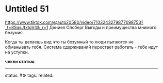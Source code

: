 # Untitled 51
https://www.tiktok.com/@auto20580/video/7103243279877098753?_t=8SqsJtxtgV4&_r=1
Дениел Олсберг
Выгоды и преимущества мнимого безумия

Когда ты делаешь вид что ты безумный то люди пытаются не обманывать тебя. Система сдерживаний перестает работать - тебе идут на уступки.

**чекни статью**

---
status: #⚙️ 
tags: 
related: 